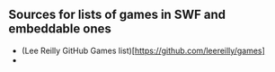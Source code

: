 ## Sources for lists of games in SWF and embeddable ones

* (Lee Reilly GitHub Games list)[https://github.com/leereilly/games]
* 